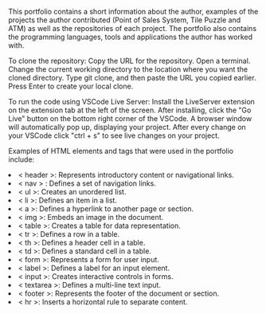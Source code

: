 This portfolio contains a short information about the author, examples of the projects the author contributed (Point of Sales System, Tile Puzzle and ATM) as well as the repositories of each project. The portfolio also contains the programming languages, tools and applications the author has worked with. 

To clone the repository: 
Copy the URL for the repository.
Open a terminal.
Change the current working directory to the location where you want the cloned directory.
Type git clone, and then paste the URL you copied earlier.
Press Enter to create your local clone.

To run the code using VSCode Live Server:
Install the LiveServer extension on the extension tab at the left of the screen.
After installing, click the "Go Live" button on the bottom right corner of the VSCode.
A browser window will automatically pop up, displaying your project.
After every change on your VSCode click "ctrl + s" to see live changes on your project.


Examples of HTML elements and tags that were used in the portfolio include: 

<li>< header >: Represents introductory content or navigational links.
<li>< nav > : Defines a set of navigation links.
<li>< ul >: Creates an unordered list.
<li>< li >: Defines an item in a list.
<li>< a >: Defines a hyperlink to another page or section.
<li>< img >: Embeds an image in the document.
<li>< table >: Creates a table for data representation.
<li>< tr >: Defines a row in a table.
<li>< th >: Defines a header cell in a table.
<li>< td >: Defines a standard cell in a table.
<li>< form >: Represents a form for user input.
<li>< label >: Defines a label for an input element.
<li>< input >: Creates interactive controls in forms.
<li>< textarea >: Defines a multi-line text input.
<li>< footer >: Represents the footer of the document or section.
<li>< hr >: Inserts a horizontal rule to separate content.
   </li>
